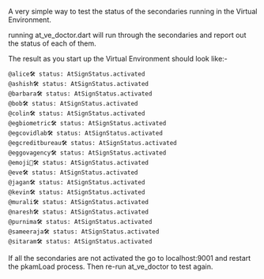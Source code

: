 A very simple way to test the status of the secondaries running in the Virtual Environment.

running at_ve_doctor.dart will run through the secondaries and report out the status of each of them.

The result as you start up the Virtual Environment should look like:- 

````
@alice🛠 status: AtSignStatus.activated
@ashish🛠 status: AtSignStatus.activated
@barbara🛠 status: AtSignStatus.activated
@bob🛠 status: AtSignStatus.activated
@colin🛠 status: AtSignStatus.activated
@egbiometric🛠 status: AtSignStatus.activated
@egcovidlab🛠 status: AtSignStatus.activated
@egcreditbureau🛠 status: AtSignStatus.activated
@eggovagency🛠 status: AtSignStatus.activated
@emoji🦄🛠 status: AtSignStatus.activated
@eve🛠 status: AtSignStatus.activated
@jagan🛠 status: AtSignStatus.activated
@kevin🛠 status: AtSignStatus.activated
@murali🛠 status: AtSignStatus.activated
@naresh🛠 status: AtSignStatus.activated
@purnima🛠 status: AtSignStatus.activated
@sameeraja🛠 status: AtSignStatus.activated
@sitaram🛠 status: AtSignStatus.activated
````

If all the secondaries are not activated the go to localhost:9001 and restart the pkamLoad process.
Then re-run at_ve_doctor to test again.